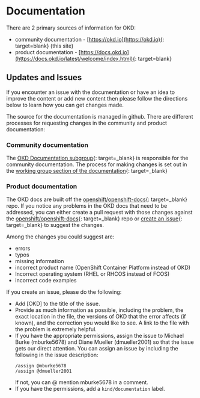 # Documentation

<!--- cSpell:ignore mburke dmueller -->

There are 2 primary sources of information for OKD:  

- community documentation - [https://okd.io](https://okd.io){: target=blank} (this site)
- product documentation - [https://docs.okd.io](https://docs.okd.io/latest/welcome/index.html){: target=blank}

## Updates and Issues

If you encounter an issue with the documentation or have an idea to improve the content or add new content then please follow the directions below to learn how you can get changes made.

The source for the documentation is managed in github.  There are different processes for requesting changes in the community and product documentation:

### Community documentation

The [OKD Documentation subgroup](wg_docs/overview.md){: target=_blank} is responsible for the community documentation.  The process for making changes is set out in the [working group section of the documentation](wg_docs/overview.md){: target=_blank}

### Product documentation

The OKD docs are built off the [openshift/openshift-docs](https://github.com/openshift/openshift-docs/){: target=_blank} repo. If you notice any problems in the OKD docs that need to be addressed, you can either create a pull request with those changes against the [openshift/openshift-docs](https://github.com/openshift/openshift-docs/){: target=_blank} repo or [create an issue](https://github.com/openshift/openshift-docs/issues/new){: target=_blank} to suggest the changes.

Among the changes you could suggest are:

- errors
- typos
- missing information
- incorrect product name (OpenShift Container Platform instead of OKD)
- Incorrect operating system (RHEL or RHCOS instead of FCOS)
- incorrect code examples

If you create an issue, please do the following:

- Add [OKD] to the title of the issue.
- Provide as much information as possible, including the problem, the exact location in the file, the versions of OKD that the error affects (if known), and the correction you would like to see. A link to the file with the problem is extremely helpful.
- If you have the appropriate permissions, assign the issue to Michael Burke (mburke5678) and Diane Mueller (dmueller2001) so that the issue gets our direct attention.  You can assign an issue by including the following in the issue description:
    ```text
    /assign @mburke5678
    /assign @dmueller2001
    ```
    If not, you can @ mention mburke5678 in a comment.
- If you have the permissions, add a `kind/documentation` label.

